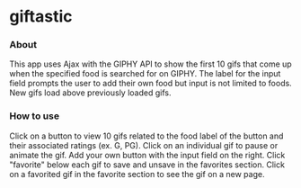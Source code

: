 # giftastic

### About
This app uses Ajax with the GIPHY API to show the first 10 gifs that come up when the specified food is searched for on GIPHY. The label for the input field prompts the user to add their own food but input is not limited to foods. New gifs load above previously loaded gifs.

### How to use
Click on a button to view 10 gifs related to the food label of the button and their associated ratings (ex. G, PG). Click on an individual gif to pause or animate the gif. Add your own button with the input field on the right. Click "favorite" below each gif to save and unsave in the favorites section. Click on a favorited gif in the favorite section to see the gif on a new page.